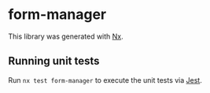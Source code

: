 # form-manager

This library was generated with [Nx](https://nx.dev).

## Running unit tests

Run `nx test form-manager` to execute the unit tests via [Jest](https://jestjs.io).
